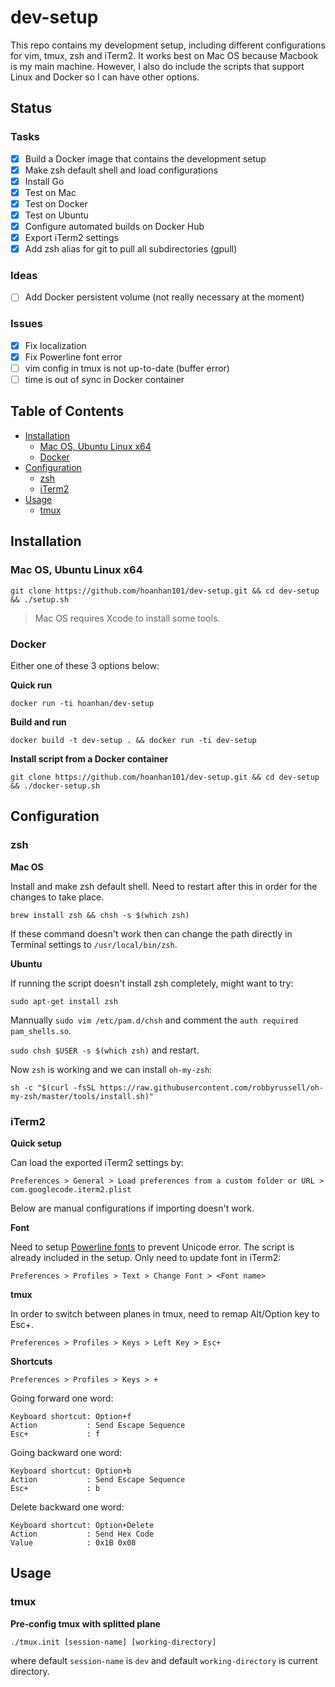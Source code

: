 # dev-setup

This repo contains my development setup, including different configurations for vim, tmux, zsh 
and iTerm2. It works best on Mac OS because Macbook is my main machine. However, I also do include 
the scripts that support Linux and Docker so I can have other options.

## Status

### Tasks

- [x] Build a Docker image that contains the development setup
- [x] Make zsh default shell and load configurations
- [x] Install Go
- [x] Test on Mac
- [x] Test on Docker
- [x] Test on Ubuntu
- [x] Configure automated builds on Docker Hub
- [x] Export iTerm2 settings
- [x] Add zsh alias for git to pull all subdirectories (gpull)

### Ideas

- [ ] Add Docker persistent volume (not really necessary at the moment)

### Issues

- [x] Fix localization
- [x] Fix Powerline font error
- [ ] vim config in tmux is not up-to-date (buffer error)
- [ ] time is out of sync in Docker container 

## Table of Contents

- [Installation](#installation)
  - [Mac OS, Ubuntu Linux x64](#mac-os-ubuntu-linux-x64)
  - [Docker](#docker)
- [Configuration](#configuration)
  - [zsh](#zsh)
  - [iTerm2](#iterm2)
- [Usage](#usage)
  - [tmux](#tmux)

## Installation 

### Mac OS, Ubuntu Linux x64

```
git clone https://github.com/hoanhan101/dev-setup.git && cd dev-setup && ./setup.sh
```

> Mac OS requires Xcode to install some tools.

### Docker

Either one of these 3 options below:

**Quick run**

```
docker run -ti hoanhan/dev-setup
```

**Build and run**

```
docker build -t dev-setup . && docker run -ti dev-setup
```

**Install script from a Docker container**

```
git clone https://github.com/hoanhan101/dev-setup.git && cd dev-setup && ./docker-setup.sh
```

## Configuration

### zsh

**Mac OS**

Install and make zsh default shell. Need to restart after this in order for the changes to take place.

```
brew install zsh && chsh -s $(which zsh)
```

If these command doesn't work then can change the path directly in Terminal settings to `/usr/local/bin/zsh`.

**Ubuntu**

If running the script doesn't install zsh completely, might want to try:

```
sudo apt-get install zsh
```

Mannually `sudo vim /etc/pam.d/chsh` and comment the `auth required pam_shells.so`.

`sudo chsh $USER -s $(which zsh)` and restart.

Now `zsh` is working and we can install `oh-my-zsh`:

```
sh -c "$(curl -fsSL https://raw.githubusercontent.com/robbyrussell/oh-my-zsh/master/tools/install.sh)"
```

### iTerm2

**Quick setup**

Can load the exported iTerm2 settings by:
```
Preferences > General > Load preferences from a custom folder or URL > com.googlecode.iterm2.plist
```

Below are manual configurations if importing doesn't work.

**Font**

Need to setup [Powerline fonts](https://github.com/powerline/fonts) to prevent Unicode error.
The script is already included in the setup. Only need to update font in iTerm2:

```
Preferences > Profiles > Text > Change Font > <Font name>
```

**tmux**

In order to switch between planes in tmux, need to remap Alt/Option key to Esc+.

```
Preferences > Profiles > Keys > Left Key > Esc+
```

**Shortcuts**

```
Preferences > Profiles > Keys > +
```

Going forward one word:

```
Keyboard shortcut: Option+f
Action           : Send Escape Sequence
Esc+             : f
```

Going backward one word:

```
Keyboard shortcut: Option+b
Action           : Send Escape Sequence
Esc+             : b
```

Delete backward one word:

```
Keyboard shortcut: Option+Delete
Action           : Send Hex Code 
Value            : 0x1B 0x08
```

## Usage

### tmux

**Pre-config tmux with splitted plane**

```
./tmux.init [session-name] [working-directory]
```
where default `session-name` is `dev` and default `working-directory` is current directory.
